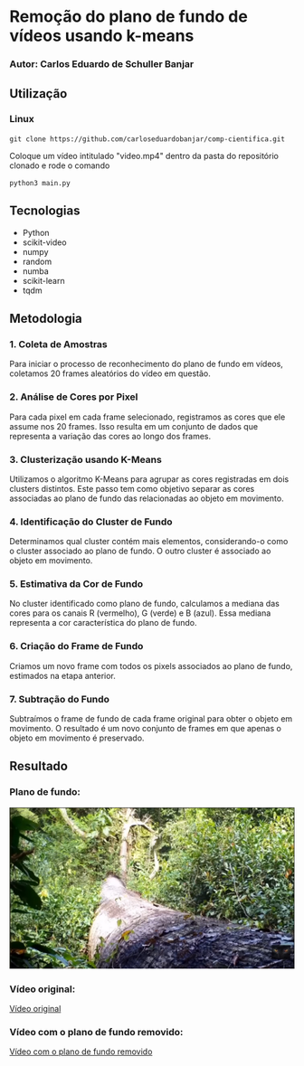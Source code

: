 # Remoção do plano de fundo de vídeos usando k-means

### Autor: Carlos Eduardo de Schuller Banjar

## Utilização

### Linux

```
git clone https://github.com/carloseduardobanjar/comp-cientifica.git
```

Coloque um vídeo intitulado "video.mp4" dentro da pasta do repositório clonado e rode o comando

```
python3 main.py
```

## Tecnologias

- Python
- scikit-video
- numpy
- random
- numba
- scikit-learn
- tqdm

## Metodologia

### 1. Coleta de Amostras

Para iniciar o processo de reconhecimento do plano de fundo em vídeos, coletamos 20 frames aleatórios do vídeo em questão.

### 2. Análise de Cores por Pixel

Para cada pixel em cada frame selecionado, registramos as cores que ele assume nos 20 frames. Isso resulta em um conjunto de dados que representa a variação das cores ao longo dos frames.

### 3. Clusterização usando K-Means

Utilizamos o algoritmo K-Means para agrupar as cores registradas em dois clusters distintos. Este passo tem como objetivo separar as cores associadas ao plano de fundo das relacionadas ao objeto em movimento.

### 4. Identificação do Cluster de Fundo

Determinamos qual cluster contém mais elementos, considerando-o como o cluster associado ao plano de fundo. O outro cluster é associado ao objeto em movimento.

### 5. Estimativa da Cor de Fundo

No cluster identificado como plano de fundo, calculamos a mediana das cores para os canais R (vermelho), G (verde) e B (azul). Essa mediana representa a cor característica do plano de fundo.

### 6. Criação do Frame de Fundo

Criamos um novo frame com todos os pixels associados ao plano de fundo, estimados na etapa anterior.

### 7. Subtração do Fundo

Subtraímos o frame de fundo de cada frame original para obter o objeto em movimento. O resultado é um novo conjunto de frames em que apenas o objeto em movimento é preservado.

## Resultado

### Plano de fundo:

![Plano de fundo](fundo.png)

### Vídeo original:

[Vídeo original](video.mp4)

### Vídeo com o plano de fundo removido:

[Vídeo com o plano de fundo removido](foreground.mp4)
